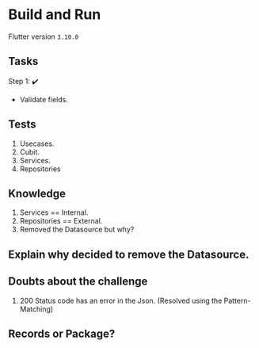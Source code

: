 # Build and Run

Flutter version `3.10.0`

## Tasks

Step 1: ✔️

- Validate fields.

## Tests

1. Usecases.
2. Cubit.
3. Services.
4. Repositories

## Knowledge

1. Services == Internal.
2. Repositories == External.
3. Removed the Datasource but why?

## Explain why decided to remove the Datasource.

## Doubts about the challenge

1. 200 Status code has an error in the Json. (Resolved using the Pattern-Matching)

## Records or Package?

